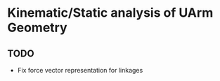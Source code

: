 # Kinematic/Static analysis of UArm Geometry

## TODO
- Fix force vector representation for linkages